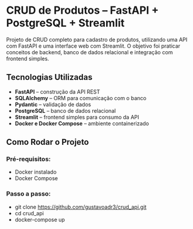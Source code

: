 # CRUD de Produtos – FastAPI + PostgreSQL + Streamlit

Projeto de CRUD completo para cadastro de produtos, utilizando uma API com FastAPI e uma interface web com Streamlit. O objetivo foi praticar conceitos de backend, banco de dados relacional e integração com frontend simples.

## Tecnologias Utilizadas

- **FastAPI** – construção da API REST
- **SQLAlchemy** – ORM para comunicação com o banco
- **Pydantic** – validação de dados
- **PostgreSQL** – banco de dados relacional
- **Streamlit** – frontend simples para consumo da API
- **Docker e Docker Compose** – ambiente containerizado

## Como Rodar o Projeto

### Pré-requisitos:
- Docker instalado
- Docker Compose

### Passo a passo:
- git clone https://github.com/gustavoadr3/crud_api.git
- cd crud_api
- docker-compose up 
